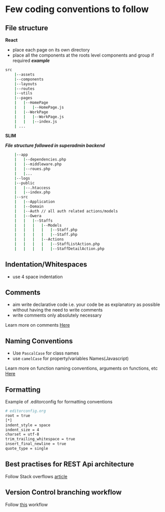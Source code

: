 # Few coding conventions to follow

## File structure

**React**

- place each page on its own directory
- place all the components at the roots level components and group if required
  **_example_**

```bash
src
    |--assets
    |--components
    |--layouts
    |--routes
    |--utils
    |--pages
    |   |--HomePage
    |   |   |--HomePage.js
    |   |--WorkPage
    |   |   |--WorkPage.js
    |   |   |--index.js
    | ...
```

**SLIM**

**_File structure followed in superadmin backend_**

```bash
    |--app
    |   |--dependencies.php
    |   |--middleware.php
    |   |--roues.php
    |   |...
    |--logs
    |--public
    |   |--.htaccess
    |   |--index.php
    |--src
    |   |--Application
    |   |--Domain
    |   |--Auth // all auth related actions/models
    |   |--Owera
    |   |   |--Staffs
    |   |   |   |--Models
    |   |   |   |   |--Staff.php
    |   |   |   |   |--Staff.php
    |   |   |   |--Actions
    |   |   |   |   |--StaffListAction.php
    |   |   |   |   |--StaffDetailAction.php
```

## Indentation/Whitespaces

- use 4 space indentation

## Comments

- aim write declarative code i.e. your code be as explanatory as possible without having the need to write comments
- write comments only absolutely necessary

Learn more on comments [Here](https://youtu.be/2a_ytyt9sf8)

## Naming Conventions

- Use `PascalCase` for class names
- use `camelCase` for property/variables Names(Javascript)

Learn more on function naming conventions, arguments on functions, etc [Here](https://youtu.be/7EmboKQH8lM)

## Formatting

Example of .editorconfig for formatting conventions

```bash
# editorconfig.org
root = true
[*]
indent_style = space
indent_size = 4
charset = utf-8
trim_trailing_whitespace = true
insert_final_newline = true
quote_type = single
```

## Best practises for REST Api architecture

Follow Stack overflows [article](https://stackoverflow.blog/2020/03/02/best-practices-for-rest-api-design/)

## Version Control branching workflow

Follow [this](https://nvie.com/posts/a-successful-git-branching-model/) workflow
